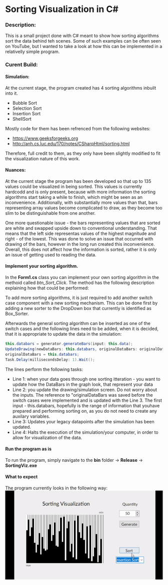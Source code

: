 # Sorting Visualization in C#

### Description:
This is a small project done with C# meant to show how sorting algorithms sort the data behind teh scenes. Some of such examples can be often seen on YouTube, but I wanted to take a look at how this can be implemented in a relativelly simple program.

### Curent Build:
#### Simulation:
At the current stage, the program created has 4 sorting algorithms inbuilt into it.
* Bubble Sort
* Selection Sort
* Insertion Sort
* ShellSort

Mostly code for them has been refrenced from the following websites:
* https://www.geeksforgeeks.org
* http://anh.cs.luc.edu/170/notes/CSharpHtml/sorting.html

Therefore, full credit to them, as they only have been slightly modified to fit the visualization nature of this work.

#### Nuances:
At the current stage the program has been developed so that up to 135 values could be visualized in being sorted. This values is currently hardcodd and is only present, because with more information the sorting algorithms start taking a while to finish, which might be seen as an inconvenience. Additionally, with substantially more values than that, bars representing array values become complicated to draw, as they become too slim to be distinguishable from one another. 

One more questionable issue - the bars representing values that are sorted are white and swapped upside down to conventional understanding. That means that the left side representas values of the highest magnitude and right - of the lowest. This was done to solve an issue that occurred with drawing of the bars, however in the long run created this inconvenience. Overall, this does not affect how the information is sorted, rather it is only an issue of getting used to reading the data.

#### Implement your sorting algorithm.
In the __Form1.cs__ class you can implement your own sorting algorithm in the methoid called _btn_Sort_Click_. The method has the following description explaining how that could be performed:

To add more sorting algorithms, it is just required to add another switch case component with a new sorting mechanism. This can be done first by adding a new sorter to the DropDown box that currently is identified as Box_Sorter. 

Afterwards the general sorting algorithm can be inserted as one of the switch cases and the following lines need to be added, when it is decided, that it is appropriate to update the data in the simulation:

```C#
this.databars = generator.generateBars(input: this.data);
UpdateDrawing(newDataBars: this.databars, originalDataBars: originalDataBars);
originalDataBars = this.databars;
Task.Delay(millisecondsDelay: 1).Wait();
```

The lines perform the following tasks:
* Line 1: when your data goes through one sorting itteration - you want to update how the DataBars in the graph look, that represent your data
* Line 2: you update the drawing/simulation screen. Do not worry about the inputs. The reference to "originalDataBars was saved before the switch  cases were implemented and is updated with the Line 3. The first input - this.databars, hopefully is the range of information that youhave prepared and performing sorting on, as you do not need to create any auxilary variables.
* Line 3: Updates your legacy datapoints after the simulation has been updated.
* Line 4: Halts the execution of the simulation/your computer, in order to allow for visualization of the data.

#### Run the program as is
To run the program, simply navigate to the __bin__ folder -> __Release__ -> __SortingViz.exe__

#### What to expect

The program currently looks in the following way:
![](https://github.com/Si-ja/Sorting-Algorithms-Visualization---C-Sharp/blob/master/Visuals/InsertionSort.gif "InsertionSort")
